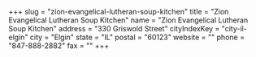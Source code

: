 +++
slug = "zion-evangelical-lutheran-soup-kitchen"
title = "Zion Evangelical Lutheran Soup Kitchen"
name = "Zion Evangelical Lutheran Soup Kitchen"
address = "330 Griswold Street"
cityIndexKey = "city-il-elgin"
city = "Elgin"
state = "IL"
postal = "60123"
website = ""
phone = "847-888-2882"
fax = ""
+++
